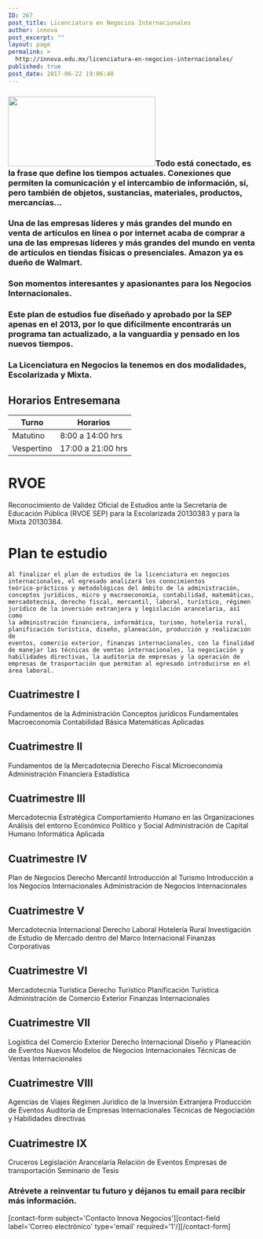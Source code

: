 ```yaml
---
ID: 267
post_title: Licenciatura en Negocios Internacionales
author: innova
post_excerpt: ""
layout: page
permalink: >
  http://innova.edu.mx/licenciatura-en-negocios-internacionales/
published: true
post_date: 2017-06-22 19:06:40
---
```

### <img src="http://innova.edu.mx/wp-content/uploads/2017/06/containers-300x142.png" alt="" width="300" height="142" class="alignleft size-medium wp-image-369" />**Todo está conectado**, es la frase que define los tiempos actuales. Conexiones que permiten la comunicación y el intercambio de información, sí, pero también de objetos, sustancias, materiales, productos, mercancías…

### Una de las empresas líderes y más grandes del mundo en venta de artículos en línea o por internet acaba de comprar a una de las empresas líderes y más grandes del mundo en venta de artículos en tiendas físicas o presenciales. **Amazon ya es dueño de Walmart**.

### Son momentos interesantes y apasionantes para los **Negocios Internacionales**.

### Este plan de estudios fue diseñado y aprobado por la SEP apenas en el 2013, por lo que difícilmente encontrarás un programa tan actualizado, a la vanguardia y pensado en los nuevos tiempos.

### La Licenciatura en Negocios la tenemos en dos modalidades, **Escolarizada y Mixta**.

## Horarios Entresemana

Turno | Horarios
---|---
Matutino | 8:00 a 14:00 hrs
Vespertino | 17:00 a 21:00 hrs


# RVOE

Reconocimiento de Validez Oficial de Estudios ante la Secretaría de Educación Pública (RVOE SEP) para la Escolarizada 20130383 y para la Mixta 20130384.


# Plan te estudio 

<code>Al finalizar el plan de estudios de la licenciatura en negocios internacionales, el egresado analizará los conocimientos teórico-prácticos y metodológicos del ámbito de la administración, conceptos jurídicos, micro y macroeconomía, contabilidad, matemáticas, mercadotecnia, derecho fiscal, mercantil, laboral, turístico, régimen jurídico de la inversión extranjera y legislación arancelaria, así como la administración financiera, informática, turismo, hotelería rural, planificación turística, diseño, planeación, producción y realización de eventos, comercio exterior, finanzas internacionales, con la finalidad de manejar las técnicas de ventas internacionales, la negociación y habilidades directivas, la auditoria de empresas y la operación de empresas de trasportación que permitan al egresado introducirse en el área laboral.
</code>

## Cuatrimestre I

Fundamentos de la Administración
Conceptos jurídicos Fundamentales
Macroeconomía 
Contabilidad Básica 
Matemáticas Aplicadas

## Cuatrimestre II

Fundamentos de la Mercadotecnia 
Derecho Fiscal 
Microeconomía 
Administración Financiera 
Estadística 

## Cuatrimestre III 

Mercadotecnia Estratégica 
Comportamiento Humano en las Organizaciones
Análisis del entorno Económico Político y Social 
Administración de Capital Humano
Informática Aplicada

## Cuatrimestre IV

Plan de Negocios
Derecho Mercantil
Introducción al Turismo 
Introducción a los Negocios Internacionales
Administración de Negocios Internacionales

## Cuatrimestre V

Mercadotecnia Internacional
Derecho Laboral 
Hotelería Rural
Investigación de Estudio de Mercado dentro del Marco Internacional
Finanzas Corporativas

## Cuatrimestre VI 

Mercadotecnia Turística
Derecho Turístico
Planificación Turística
Administración de Comercio Exterior
Finanzas Internacionales 

## Cuatrimestre VII 

Logística del Comercio Exterior
Derecho Internacional 
Diseño y Planeación de Eventos
Nuevos Modelos de Negocios Internacionales
Técnicas de Ventas Internacionales

## Cuatrimestre VIII

Agencias de Viajes
Régimen Jurídico de la Inversión Extranjera 
Producción de Eventos 
Auditoria de Empresas Internacionales
Técnicas de Negociación y Habilidades directivas 

## Cuatrimestre IX

Cruceros
Legislación Arancelaría 
Relación de Eventos 
Empresas de transportación 
Seminario de Tesis 


### <strong>Atrévete a reinventar tu futuro</strong> y déjanos tu email para recibir más información.
[contact-form subject='Contacto Innova Negocios'][contact-field label='Correo electrónico' type='email' required='1'/][/contact-form]
